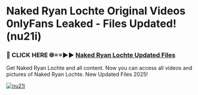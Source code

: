 # Naked Ryan Lochte Original Videos 0nlyFans Leaked - Files Updated! (nu21i)

<h3>🔴 CLICK HERE 🌐==►► <a href="https://tinyurl.com/yckcrads" rel="nofollow">Naked Ryan Lochte Updated Files</a></h3>

Get Naked Ryan Lochte and all content. Now you can access all videos and pictures of Naked Ryan Lochte. New Updated Files 2025!

[![nu21i](https://i.imgur.com/hpKpOFt.gif)](https://tinyurl.com/yckcrads)
